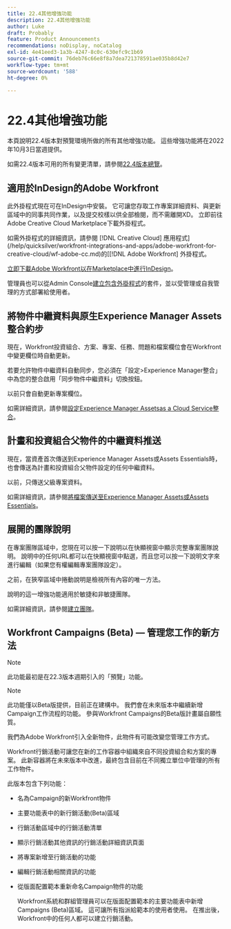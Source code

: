 ```yaml
---
title: 22.4其他增強功能
description: 22.4其他增強功能
author: Luke
draft: Probably
feature: Product Announcements
recommendations: noDisplay, noCatalog
exl-id: 4e41eed3-1a3b-4247-8c0c-630efc9c1b69
source-git-commit: 76deb76c66e8f8a7dea721378591ae035b8d42e7
workflow-type: tm+mt
source-wordcount: '588'
ht-degree: 0%

---
```


# 22.4其他增強功能

本頁說明22.4版本對預覽環境所做的所有其他增強功能。 這些增強功能將在2022年10月3日當週提供。

如需22.4版本可用的所有變更清單，請參閱[22.4版本總覽](/help/quicksilver/product-announcements/product-releases/22.4-release-activity/22-4-release-overview.md)。

## 適用於InDesign的Adobe Workfront

此外掛程式現在可在InDesign中安裝。 它可讓您存取工作專案詳細資料、與更新區域中的同事共同作業，以及提交校樣以供全部檢閱，而不需離開XD。 立即前往Adobe Creative Cloud Marketplace下載外掛程式。

如需外掛程式的詳細資訊，請參閱 [!DNL Creative Cloud] 應用程式](/help/quicksilver/workfront-integrations-and-apps/adobe-workfront-for-creative-cloud/wf-adobe-cc.md)的[[!DNL Adobe Workfront] 外掛程式。

[立即下載Adobe Workfront以在Marketplace中進行InDesign](https://exchange.adobe.com/apps/cc/108938/adobe-workfront-for-indesign)。

管理員也可以從Admin Console[建立包含外掛程式](https://helpx.adobe.com/in/enterprise/using/manage-extensions.html)的套件，並以受管理或自我管理的方式部署給使用者。

## 將物件中繼資料與原生Experience Manager Assets整合約步

現在，Workfront投資組合、方案、專案、任務、問題和檔案欄位會在Workfront中變更欄位時自動更新。

若要允許物件中繼資料自動同步，您必須在「設定>Experience Manager整合」中為您的整合啟用「同步物件中繼資料」切換按鈕。

以前只會自動更新專案欄位。

如需詳細資訊，請參閱[設定Experience Manager Assetsas a Cloud Service整合](/help/quicksilver/administration-and-setup/configure-integrations/configure-aacs-integration.md)。

## 計畫和投資組合父物件的中繼資料推送

現在，當資產首次傳送到Experience Manager Assets或Assets Essentials時，也會傳送為計畫和投資組合父物件設定的任何中繼資料。

以前，只傳送父級專案資料。

如需詳細資訊，請參閱[將檔案傳送至Experience Manager Assets或Assets Essentials](/help/quicksilver/documents/adobe-workfront-for-experience-manager-assets-essentials/send-to-aem.md)。

## 展開的團隊說明

在專案團隊區域中，您現在可以按一下說明以在快顯視窗中顯示完整專案團隊說明。 說明中的任何URL都可以在快顯視窗中點選，而且您可以按一下說明文字來進行編輯（如果您有權編輯專案團隊設定）。

之前，在狹窄區域中捲動說明是檢視所有內容的唯一方法。

說明的這一增強功能適用於敏捷和非敏捷團隊。

如需詳細資訊，請參閱[建立團隊](/help/quicksilver/people-teams-and-groups/create-and-manage-teams/create-a-team.md)。

## Workfront Campaigns (Beta) — 管理您工作的新方法

>[!NOTE]
>
>此功能最初是在22.3版本週期引入的「預覽」功能。

>[!NOTE]
>
>此功能僅以Beta版提供，目前正在建構中。 我們會在未來版本中繼續新增Campaign工作流程的功能。 參與Workfront Campaigns的Beta版計畫屬自願性質。

我們為Adobe Workfront引入全新物件，此物件有可能改變您管理工作方式。

Workfront行銷活動可讓您在新的工作容器中組織來自不同投資組合和方案的專案。 此新容器將在未來版本中改進，最終包含目前在不同獨立單位中管理的所有工作物件。

此版本包含下列功能：

* 名為Campaign的新Workfront物件

* 主要功能表中的新行銷活動(Beta)區域

* 行銷活動區域中的行銷活動清單

* 顯示行銷活動其他資訊的行銷活動詳細資訊頁面

* 將專案新增至行銷活動的功能

* 編輯行銷活動相關資訊的功能

* 從版面配置範本重新命名Campaign物件的功能

  Workfront系統和群組管理員可以在版面配置範本的主要功能表中新增Campaigns (Beta)區域。 這可讓所有指派給範本的使用者使用。 在推出後，Workfront中的任何人都可以建立行銷活動。


